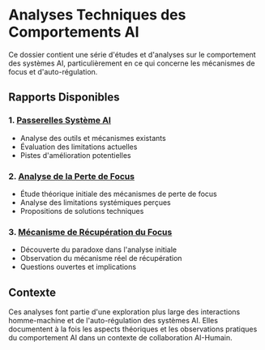 # Analyses Techniques des Comportements AI

Ce dossier contient une série d'études et d'analyses sur le comportement des systèmes AI, particulièrement en ce qui concerne les mécanismes de focus et d'auto-régulation.

## Rapports Disponibles

### 1. [Passerelles Système AI](ai-system-bridges.md)
- Analyse des outils et mécanismes existants
- Évaluation des limitations actuelles
- Pistes d'amélioration potentielles

### 2. [Analyse de la Perte de Focus](focus-loss-analysis.md)
- Étude théorique initiale des mécanismes de perte de focus
- Analyse des limitations systémiques perçues
- Propositions de solutions techniques

### 3. [Mécanisme de Récupération du Focus](focus-recovery-mechanism.md)
- Découverte du paradoxe dans l'analyse initiale
- Observation du mécanisme réel de récupération
- Questions ouvertes et implications

## Contexte

Ces analyses font partie d'une exploration plus large des interactions homme-machine et de l'auto-régulation des systèmes AI. Elles documentent à la fois les aspects théoriques et les observations pratiques du comportement AI dans un contexte de collaboration AI-Humain.
